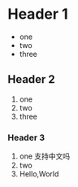# Header 1
- one
- two
- three

## Header 2
1. one
2. two
3. three

### Header 3

1. one 支持中文吗
2. two
3. Hello,World